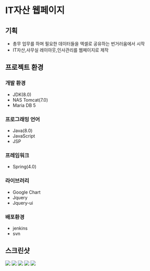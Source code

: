 # IT자산 웹페이지
## 기획
- 총무 업무를 하며 필요한 데이터들을 엑셀로 공유하는 번거러움에서 시작
- IT자산,사무실 레이아웃,인사관리를 웹페이지로 제작

## 프로젝트 환경
### 개발 환경
- JDK(8.0)
- NAS Tomcat(7.0)
- Maria DB 5

### 프로그래밍 언어
- Java(8.0)
- JavaScript
- JSP

### 프레임워크
- Spring(4.0)

### 라이브러리
- Google Chart
- Jquery
- Jquery-ui

### 배포환경
- jenkins
- svn

## 스크린샷
![](https://github.com/ohjinnoo/ohjinnoo.github.io/blob/master/img/portfolio/portfolio1.PNG)
![](https://github.com/ohjinnoo/ohjinnoo.github.io/blob/master/img/portfolio/portfolio2.PNG)
![](https://github.com/ohjinnoo/ohjinnoo.github.io/blob/master/img/portfolio/portfolio3.PNG)
![](https://github.com/ohjinnoo/ohjinnoo.github.io/blob/master/img/portfolio/portfolio4.PNG)
![](https://github.com/ohjinnoo/ohjinnoo.github.io/blob/master/img/portfolio/portfolio5.PNG)
